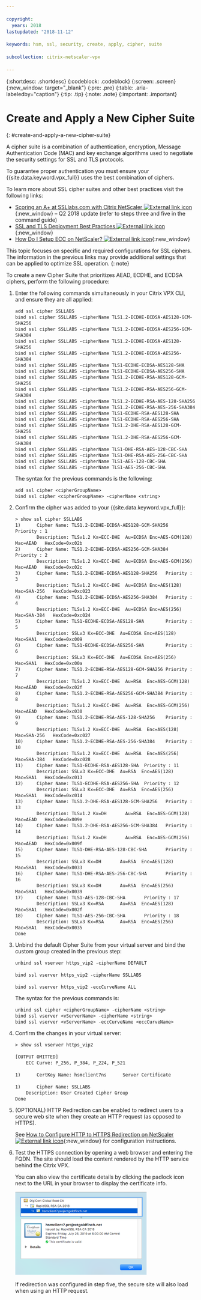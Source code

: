 ```yaml
---

copyright:
  years: 2018
lastupdated: "2018-11-12"

keywords: hsm, ssl, security, create, apply, cipher, suite

subcollection: citrix-netscaler-vpx

---
```


{:shortdesc: .shortdesc}
{:codeblock: .codeblock}
{:screen: .screen}
{:new_window: target="_blank"}
{:pre: .pre}
{:table: .aria-labeledby="caption"}
{:tip: .tip}
{:note: .note}
{:important: .important}

# Create and Apply a New Cipher Suite
{: #create-and-apply-a-new-cipher-suite}

A cipher suite is a combination of authentication, encryption, Message Authentication Code (MAC) and key exchange algorithms used to negotiate the security settings for SSL and TLS protocols.

To guarantee proper authentication you must ensure your {{site.data.keyword.vpx_full}} uses the best combination of ciphers.

To learn more about SSL cipher suites and other best practices visit the following links:

* [Scoring an A+ at SSLlabs.com with Citrix NetScaler ![External link icon](../../icons/launch-glyph.svg "External link icon")](https://www.citrix.com/blogs/2018/05/16/scoring-an-a-at-ssllabs-com-with-citrix-netscaler-q2-2018-update/){:new_window} – Q2 2018 update (refer to steps three and five in the command guide)
* [SSL and TLS Deployment Best Practices ![External link icon](../../icons/launch-glyph.svg "External link icon")](https://github.com/ssllabs/research/wiki/SSL-and-TLS-Deployment-Best-Practices#23-use-secure-cipher-suites){:new_window}
* [How Do I Setup ECC on NetScaler? ![External link icon](../../icons/launch-glyph.svg "External link icon")](https://support.citrix.com/article/CTX205289){:new_window}

This topic focuses on specific and required configurations for SSL ciphers. The information in the previous links may provide additional settings that can be applied to optimize SSL operation.
{: note}

To create a new Cipher Suite that prioritizes AEAD, ECDHE, and ECDSA ciphers, perform the following procedure:

1.	Enter the following commands simultaneously in your Citrix VPX CLI, and ensure they are all applied:

	```
	add ssl cipher SSLLABS
	bind ssl cipher SSLLABS -cipherName TLS1.2-ECDHE-ECDSA-AES128-GCM-SHA256
	bind ssl cipher SSLLABS -cipherName TLS1.2-ECDHE-ECDSA-AES256-GCM-SHA384
	bind ssl cipher SSLLABS -cipherName TLS1.2-ECDHE-ECDSA-AES128-SHA256
	bind ssl cipher SSLLABS -cipherName TLS1.2-ECDHE-ECDSA-AES256-SHA384
	bind ssl cipher SSLLABS -cipherName TLS1-ECDHE-ECDSA-AES128-SHA
	bind ssl cipher SSLLABS -cipherName TLS1-ECDHE-ECDSA-AES256-SHA
	bind ssl cipher SSLLABS -cipherName TLS1.2-ECDHE-RSA-AES128-GCM-SHA256
	bind ssl cipher SSLLABS -cipherName TLS1.2-ECDHE-RSA-AES256-GCM-SHA384
	bind ssl cipher SSLLABS -cipherName TLS1.2-ECDHE-RSA-AES-128-SHA256
	bind ssl cipher SSLLABS -cipherName TLS1.2-ECDHE-RSA-AES-256-SHA384
	bind ssl cipher SSLLABS -cipherName TLS1-ECDHE-RSA-AES128-SHA
	bind ssl cipher SSLLABS -cipherName TLS1-ECDHE-RSA-AES256-SHA
	bind ssl cipher SSLLABS -cipherName TLS1.2-DHE-RSA-AES128-GCM-SHA256
	bind ssl cipher SSLLABS -cipherName TLS1.2-DHE-RSA-AES256-GCM-SHA384
	bind ssl cipher SSLLABS -cipherName TLS1-DHE-RSA-AES-128-CBC-SHA
	bind ssl cipher SSLLABS -cipherName TLS1-DHE-RSA-AES-256-CBC-SHA
	bind ssl cipher SSLLABS -cipherName TLS1-AES-128-CBC-SHA
	bind ssl cipher SSLLABS -cipherName TLS1-AES-256-CBC-SHA
	```

	The syntax for the previous commands is the following:

	```
	add ssl cipher <cipherGroupName>
	bind ssl cipher <cipherGroupName> -cipherName <string>
	```

2.	Confirm the cipher was added to your {{site.data.keyword.vpx_full}}:

	```
	> show ssl cipher SSLLABS
	1)      Cipher Name: TLS1.2-ECDHE-ECDSA-AES128-GCM-SHA256       Priority : 1
	        Description: TLSv1.2 Kx=ECC-DHE  Au=ECDSA Enc=AES-GCM(128) Mac=AEAD   HexCode=0xc02b
	2)      Cipher Name: TLS1.2-ECDHE-ECDSA-AES256-GCM-SHA384       Priority : 2
	        Description: TLSv1.2 Kx=ECC-DHE  Au=ECDSA Enc=AES-GCM(256) Mac=AEAD   HexCode=0xc02c
	3)      Cipher Name: TLS1.2-ECDHE-ECDSA-AES128-SHA256   Priority : 3
	        Description: TLSv1.2 Kx=ECC-DHE  Au=ECDSA Enc=AES(128)  Mac=SHA-256   HexCode=0xc023
	4)      Cipher Name: TLS1.2-ECDHE-ECDSA-AES256-SHA384   Priority : 4
	        Description: TLSv1.2 Kx=ECC-DHE  Au=ECDSA Enc=AES(256)  Mac=SHA-384   HexCode=0xc024
	5)      Cipher Name: TLS1-ECDHE-ECDSA-AES128-SHA        Priority : 5
	        Description: SSLv3 Kx=ECC-DHE  Au=ECDSA Enc=AES(128)  Mac=SHA1   HexCode=0xc009
	6)      Cipher Name: TLS1-ECDHE-ECDSA-AES256-SHA        Priority : 6
	        Description: SSLv3 Kx=ECC-DHE  Au=ECDSA Enc=AES(256)  Mac=SHA1   HexCode=0xc00a
	7)      Cipher Name: TLS1.2-ECDHE-RSA-AES128-GCM-SHA256 Priority : 7
	        Description: TLSv1.2 Kx=ECC-DHE  Au=RSA  Enc=AES-GCM(128) Mac=AEAD   HexCode=0xc02f
	8)      Cipher Name: TLS1.2-ECDHE-RSA-AES256-GCM-SHA384 Priority : 8
	        Description: TLSv1.2 Kx=ECC-DHE  Au=RSA  Enc=AES-GCM(256) Mac=AEAD   HexCode=0xc030
	9)      Cipher Name: TLS1.2-ECDHE-RSA-AES-128-SHA256    Priority : 9
	        Description: TLSv1.2 Kx=ECC-DHE  Au=RSA  Enc=AES(128)  Mac=SHA-256   HexCode=0xc027
	10)     Cipher Name: TLS1.2-ECDHE-RSA-AES-256-SHA384    Priority : 10
	        Description: TLSv1.2 Kx=ECC-DHE  Au=RSA  Enc=AES(256)  Mac=SHA-384   HexCode=0xc028
	11)     Cipher Name: TLS1-ECDHE-RSA-AES128-SHA  Priority : 11
	        Description: SSLv3 Kx=ECC-DHE  Au=RSA  Enc=AES(128)  Mac=SHA1   HexCode=0xc013
	12)     Cipher Name: TLS1-ECDHE-RSA-AES256-SHA  Priority : 12
	        Description: SSLv3 Kx=ECC-DHE  Au=RSA  Enc=AES(256)  Mac=SHA1   HexCode=0xc014
	13)     Cipher Name: TLS1.2-DHE-RSA-AES128-GCM-SHA256   Priority : 13
	        Description: TLSv1.2 Kx=DH       Au=RSA  Enc=AES-GCM(128) Mac=AEAD   HexCode=0x009e
	14)     Cipher Name: TLS1.2-DHE-RSA-AES256-GCM-SHA384   Priority : 14
	        Description: TLSv1.2 Kx=DH       Au=RSA  Enc=AES-GCM(256) Mac=AEAD   HexCode=0x009f
	15)     Cipher Name: TLS1-DHE-RSA-AES-128-CBC-SHA       Priority : 15
	        Description: SSLv3 Kx=DH       Au=RSA  Enc=AES(128)  Mac=SHA1   HexCode=0x0033
	16)     Cipher Name: TLS1-DHE-RSA-AES-256-CBC-SHA       Priority : 16
	        Description: SSLv3 Kx=DH       Au=RSA  Enc=AES(256)  Mac=SHA1   HexCode=0x0039
	17)     Cipher Name: TLS1-AES-128-CBC-SHA       Priority : 17
	        Description: SSLv3 Kx=RSA      Au=RSA  Enc=AES(128)  Mac=SHA1   HexCode=0x002f
	18)     Cipher Name: TLS1-AES-256-CBC-SHA       Priority : 18
	        Description: SSLv3 Kx=RSA      Au=RSA  Enc=AES(256)  Mac=SHA1   HexCode=0x0035
 	Done
 	```

3.	Unbind the default Cipher Suite from your virtual server and bind the custom group created in the previous step:

	```
	unbind ssl vserver https_vip2 -cipherName DEFAULT

	bind ssl vserver https_vip2 -cipherName SSLLABS

	bind ssl vserver https_vip2 -eccCurveName ALL
	```

	The syntax for the previous commands is:

	```
	unbind ssl cipher <cipherGroupName> -cipherName <string>
	bind ssl vserver <vServerName> -cipherName <string>
	bind ssl vserver <vServerName> -eccCurveName <eccCurveName>
	```

4.	Confirm the changes in your virtual server:

	```
	> show ssl vserver https_vip2

	[OUTPUT OMITTED]
		ECC Curve: P_256, P_384, P_224, P_521

	1)      CertKey Name: hsmclient7ns      Server Certificate

	1)      Cipher Name: SSLLABS
		Description: User Created Cipher Group
 	Done
	```

5.	(OPTIONAL) HTTP Redirection can be enabled to redirect users to a secure web site when they create an HTTP request (as opposed to HTTPS).

	See [How to Configure HTTP to HTTPS Redirection on NetScaler ![External link icon](../../icons/launch-glyph.svg "External link icon")](https://support.citrix.com/article/CTX201201){:new_window} for configuration instructions.

6.	Test the HTTPS connection by opening a web browser and entering the FQDN. The site should load the content rendered by the HTTP service behind the Citrix VPX.

	You can also view the certificate details by clicking the padlock icon next to the URL in your browser to display the certificate info.

	<img src="images/21-check-certificate.png" alt="drawing" style="width: 350px;"/>

	If redirection was configured in step five, the secure site will also load when using an HTTP request.
